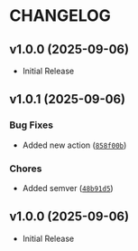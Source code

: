 # CHANGELOG

<!-- version list -->

## v1.0.0 (2025-09-06)

- Initial Release

## v1.0.1 (2025-09-06)

### Bug Fixes

- Added new action
  ([`858f00b`](https://github.com/jonwesneski/style_guide_scrape/commit/858f00b887adf7a65f39e62759be5a294543a29b))

### Chores

- Added semver
  ([`48b91d5`](https://github.com/jonwesneski/style_guide_scrape/commit/48b91d5c5449a21d88fbef2b27198354dbe41c8c))


## v1.0.0 (2025-09-06)

- Initial Release
